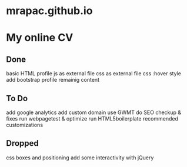 # mrapac.github.io


My online CV
============


Done
----
basic HTML profile
js as external file
css as external file
css :hover style
add bootstrap 
profile remainig content

To Do
-----
add google analytics
add custom domain
use GWMT
do SEO checkup & fixes 
run webpagetest & optimize 
run HTML5boilerplate recommended customizations


Dropped
-------
css boxes and positioning 
add some interactivity with jQuery 

